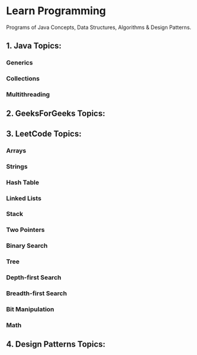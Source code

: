 # Learn Programming

Programs of Java Concepts, Data Structures, Algorithms & Design Patterns.

## 1. Java Topics:

### Generics

### Collections

### Multithreading

## 2. GeeksForGeeks Topics:

## 3. LeetCode Topics:

### Arrays

### Strings

### Hash Table

### Linked Lists

### Stack

### Two Pointers

### Binary Search

### Tree

### Depth-first Search

### Breadth-first Search

### Bit Manipulation

### Math

## 4. Design Patterns Topics:
